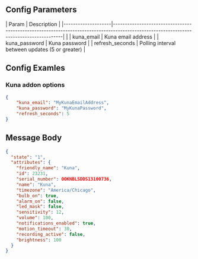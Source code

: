 
## Config Parameters

| Param              | Description                                                                                                                           |
|--------------------|---------------------------------------------------------------------------------------------------------------------------------------|                                                                                                                  |
| kuna_email       | Kuna email address                                                                                                                      |
| kuna_password   | Kuna password                                                                                                                      |
| refresh_seconds    | Polling interval between updates (5 or greater) |

## Config Examles

### Kuna addon options

```json
{
    "kuna_email": "MyKunaEmailAddress",
    "kuna_password": "MyKunaPassword",
    "refresh_seconds": 5
}
```

## Message Body

``` json
{
  "state": "1",
  "attributes": {
    "friendly_name": "Kuna",
    "id": 23231,
    "serial_number": OOKNBLSDDS13100736,
    "name": "Kuna",
    "timezone": "America/Chicago",
    "bulb_on": true,
    "alarm_on": false,
    "led_mask": false,
    "sensitivity": 12,
    "volume": 100,
    "notifications_enabled": true,
    "motion_timeout": 30,
    "recording_active": false,
    "brightness": 100
  }
}
```